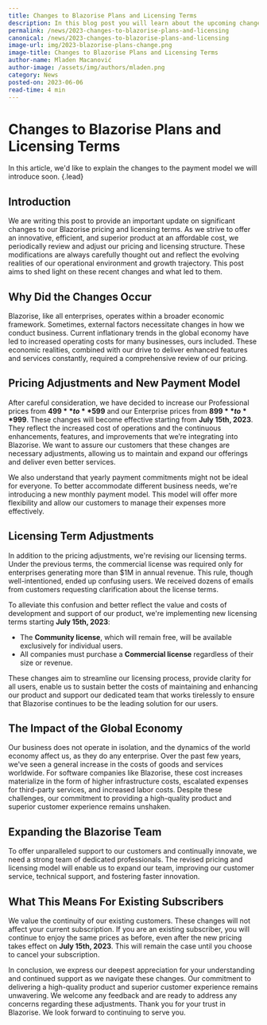 ```yaml
---
title: Changes to Blazorise Plans and Licensing Terms
description: In this blog post you will learn about the upcoming changes to the Blazorise licensing and pricing for 2023.
permalink: /news/2023-changes-to-blazorise-plans-and-licensing
canonical: /news/2023-changes-to-blazorise-plans-and-licensing
image-url: img/2023-blazorise-plans-change.png
image-title: Changes to Blazorise Plans and Licensing Terms
author-name: Mladen Macanović
author-image: /assets/img/authors/mladen.png
category: News
posted-on: 2023-06-06
read-time: 4 min
---
```


# Changes to Blazorise Plans and Licensing Terms

In this article, we'd like to explain the changes to the payment model we will introduce soon. {.lead}

## Introduction

We are writing this post to provide an important update on significant changes to our Blazorise pricing and licensing terms. As we strive to offer an innovative, efficient, and superior product at an affordable cost, we periodically review and adjust our pricing and licensing structure. These modifications are always carefully thought out and reflect the evolving realities of our operational environment and growth trajectory. This post aims to shed light on these recent changes and what led to them.

## Why Did the Changes Occur

Blazorise, like all enterprises, operates within a broader economic framework. Sometimes, external factors necessitate changes in how we conduct business. Current inflationary trends in the global economy have led to increased operating costs for many businesses, ours included. These economic realities, combined with our drive to deliver enhanced features and services constantly, required a comprehensive review of our pricing.

## Pricing Adjustments and New Payment Model

After careful consideration, we have decided to increase our Professional prices from **$499** to **$599** and our Enterprise prices from **$899** to **$999**. These changes will become effective starting from **July 15th, 2023**. They reflect the increased cost of operations and the continuous enhancements, features, and improvements that we’re integrating into Blazorise. We want to assure our customers that these changes are necessary adjustments, allowing us to maintain and expand our offerings and deliver even better services.

We also understand that yearly payment commitments might not be ideal for everyone. To better accommodate different business needs, we're introducing a new monthly payment model. This model will offer more flexibility and allow our customers to manage their expenses more effectively.

## Licensing Term Adjustments

In addition to the pricing adjustments, we're revising our licensing terms. Under the previous terms, the commercial license was required only for enterprises generating more than $1M in annual revenue. This rule, though well-intentioned, ended up confusing users. We received dozens of emails from customers requesting clarification about the license terms.

To alleviate this confusion and better reflect the value and costs of development and support of our product, we're implementing new licensing terms starting **July 15th, 2023**:

- The **Community license**, which will remain free, will be available exclusively for individual users.
- All companies must purchase a **Commercial license** regardless of their size or revenue.

These changes aim to streamline our licensing process, provide clarity for all users, enable us to sustain better the costs of maintaining and enhancing our product and support our dedicated team that works tirelessly to ensure that Blazorise continues to be the leading solution for our users.

## The Impact of the Global Economy

Our business does not operate in isolation, and the dynamics of the world economy affect us, as they do any enterprise. Over the past few years, we've seen a general increase in the costs of goods and services worldwide. For software companies like Blazorise, these cost increases materialize in the form of higher infrastructure costs, escalated expenses for third-party services, and increased labor costs. Despite these challenges, our commitment to providing a high-quality product and superior customer experience remains unshaken.

## Expanding the Blazorise Team

To offer unparalleled support to our customers and continually innovate, we need a strong team of dedicated professionals. The revised pricing and licensing model will enable us to expand our team, improving our customer service, technical support, and fostering faster innovation.

## What This Means For Existing Subscribers

We value the continuity of our existing customers. These changes will not affect your current subscription. If you are an existing subscriber, you will continue to enjoy the same prices as before, even after the new pricing takes effect on **July 15th, 2023**. This will remain the case until you choose to cancel your subscription.

In conclusion, we express our deepest appreciation for your understanding and continued support as we navigate these changes. Our commitment to delivering a high-quality product and superior customer experience remains unwavering. We welcome any feedback and are ready to address any concerns regarding these adjustments. Thank you for your trust in Blazorise. We look forward to continuing to serve you.
